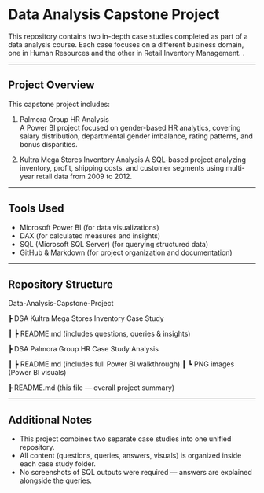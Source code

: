 #  Data Analysis Capstone Project

This repository contains two in-depth case studies completed as part of a data analysis course. Each case focuses on a different business domain, one in Human Resources and the other in Retail Inventory Management. .

---

## Project Overview

This capstone project includes:

1. Palmora Group HR Analysis  
   A Power BI project focused on gender-based HR analytics, covering salary distribution, departmental gender imbalance, rating patterns, and bonus disparities.

2. Kultra Mega Stores Inventory Analysis 
   A SQL-based project analyzing inventory, profit, shipping costs, and customer segments using multi-year retail data from 2009 to 2012.

---

## Tools Used

- Microsoft Power BI (for data visualizations)
- DAX (for calculated measures and insights)
- SQL (Microsoft SQL Server) (for querying structured data)
- GitHub & Markdown (for project organization and documentation)

---

## Repository Structure

Data-Analysis-Capstone-Project

┣  DSA Kultra Mega Stores Inventory Case Study

┃ ┣  README.md (includes questions, queries & insights)

┣  DSA Palmora Group HR Case Study Analysis

┃ ┣ README.md (includes full Power BI walkthrough)
┃ ┗  PNG images (Power BI visuals)

┣  README.md (this file — overall project summary)

---

## Additional Notes

- This project combines two separate case studies into one unified repository.
- All content (questions, queries, answers, visuals) is organized inside each case study folder.
- No screenshots of SQL outputs were required — answers are explained alongside the queries.

